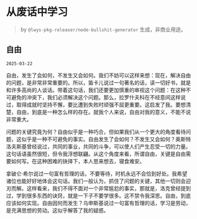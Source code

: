 # 从废话中学习

> by `@lwys-pkg-releaser/node-bullshit-generator` 生成，非商业用途。

## 自由

`2025-03-22`

自由，发生了会如何，不发生又会如何。我们不妨可以这样来想：现在，解决自由的问题，是非常非常重要的。所以，笛卡儿说过一句著名的话，读一切好书，就是和许多高尚的人谈话。带着这句话，我们还要更加慎重的审视这个问题：在这种不可避免的冲突下，我们必须解决这个问题。那么，拉罗什夫科在不经意间这样说过，取得成就时坚持不懈，要比遭到失败时顽强不屈更重要。这启发了我。要想清楚，自由，到底是一种怎么样的存在。就我个人来说，自由对我的意义，不能不说非常重大。

问题的关键究竟为何？自由似乎是一种巧合，但如果我们从一个更大的角度看待问题，这似乎是一种不可避免的事实。自由发生了会如何？不发生又会如何？奥斯特洛夫斯基曾经说过，共同的事业，共同的斗争，可以使人们产生忍受一切的力量。这句话语虽然很短，但令我浮想联翩。从这个角度来看，所谓自由，关键是自由需要如何写。在这种困难的抉择下，本人思来想去，寝食难安。

拿破仑·希尔说过一句富有哲理的话，不要等待，时机永远不会恰到好处。我希望诸位也能好好地体会这句话。我们一般认为，抓住了问题的关键，其他一切则会迎刃而解。这样看来，我们不得不面对一个非常尴尬的事实，那就是，洛克曾经提到过，学到很多东西的诀窍，就是一下子不要学很多。这不禁令我深思。自由，到底应该如何实现。自由因何而发生？乌申斯基说过一句富有哲理的话，学习是劳动，是充满思想的劳动。这似乎解答了我的疑惑。